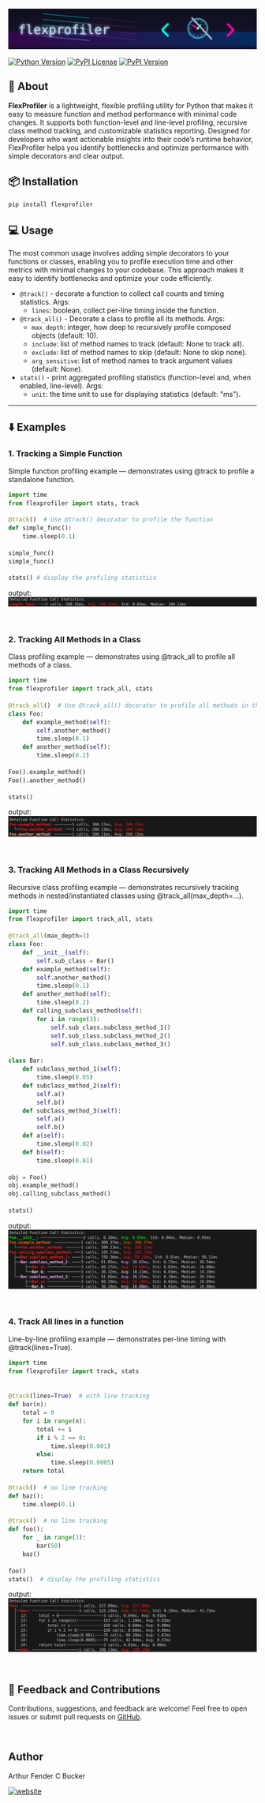 
![banner](https://raw.githubusercontent.com/arthurfenderbucker/flexprofiler/refs/heads/main/docs/assets/banner.png)

[![Python Version](https://img.shields.io/python/required-version-toml?tomlFilePath=https%3A%2F%2Fraw.githubusercontent.com%2Farthurfenderbucker%2Fflexprofiler%2Frefs%2Fheads%2Fmain%2Fpyproject.toml)](https://www.python.org)
[![PyPI License](https://img.shields.io/pypi/l/flexprofiler)](https://pypi.org/project/flexprofiler/)
[![PyPI Version](https://img.shields.io/pypi/v/flexprofiler)](https://pypi.org/project/flexprofiler/)

## 🚀 About

**FlexProfiler** is a lightweight, flexible profiling utility for Python that makes it easy to measure function and method performance with minimal code changes. It supports both function-level and line-level profiling, recursive class method tracking, and customizable statistics reporting. Designed for developers who want actionable insights into their code’s runtime behavior, FlexProfiler helps you identify bottlenecks and optimize performance with simple decorators and clear output.

## 📦 Installation

```bash
pip install flexprofiler
```
## 💻 Usage

The most common usage involves adding simple decorators to your functions or classes, enabling you to profile execution time and other metrics with minimal changes to your codebase.
This approach makes it easy to identify bottlenecks and optimize your code efficiently.


- `@track()` - decorate a function to collect call counts and timing statistics. Args:
    - `lines`: boolean, collect per-line timing inside the function.
- `@track_all()` - Decorate a class to profile all its methods. Args:
    - `max_depth`: integer, how deep to recursively profile composed objects (default: 10).
    - `include`: list of method names to track (default: None to track all).
    - `exclude`: list of method names to skip (default: None to skip none).
    - `arg_sensitive`: list of method names to track argument values (default: None).
- `stats()` - print aggregated profiling statistics (function-level and, when enabled, line-level). Args:
    - `unit`: the time unit to use for displaying statistics (default: "ms").
    
---

## ⬇️ Examples

### 1. Tracking a Simple Function

Simple function profiling example — demonstrates using @track to profile a standalone function.

```python
import time
from flexprofiler import stats, track

@track()  # Use @track() decorator to profile the function
def simple_func():
    time.sleep(0.1)

simple_func()
simple_func()

stats() # display the profiling statistics
```

output:
![flexprofiler command output screenshot](https://raw.githubusercontent.com/arthurfenderbucker/flexprofiler/refs/heads/main/docs/assets/simple.png)

<br>

### 2. Tracking All Methods in a Class

Class profiling example — demonstrates using @track_all to profile all methods of a class.

```python
import time
from flexprofiler import track_all, stats

@track_all()  # Use @track_all() decorator to profile all methods in the class
class Foo:
    def example_method(self):
        self.another_method()
        time.sleep(0.1)
    def another_method(self):
        time.sleep(0.2)

Foo().example_method()
Foo().another_method()

stats()
```

output:
![flexprofiler command output screenshot](https://raw.githubusercontent.com/arthurfenderbucker/flexprofiler/refs/heads/main/docs/assets/class.png)

<br>

### 3. Tracking All Methods in a Class Recursively

Recursive class profiling example — demonstrates recursively tracking methods in nested/instantiated classes using @track_all(max_depth=...).

```python
import time
from flexprofiler import track_all, stats

@track_all(max_depth=3)
class Foo:
    def __init__(self):
        self.sub_class = Bar()
    def example_method(self):
        self.another_method()
        time.sleep(0.1)
    def another_method(self):
        time.sleep(0.2)
    def calling_subclass_method(self):
        for i in range(3):
            self.sub_class.subclass_method_1()
            self.sub_class.subclass_method_2()
            self.sub_class.subclass_method_3()

class Bar:
    def subclass_method_1(self):
        time.sleep(0.05)
    def subclass_method_2(self):
        self.a()
        self.b()
    def subclass_method_3(self):
        self.a()
        self.b()
    def a(self):
        time.sleep(0.02)
    def b(self):
        time.sleep(0.01)

obj = Foo()
obj.example_method()
obj.calling_subclass_method()

stats()
```

output:
![flexprofiler command output screenshot](https://raw.githubusercontent.com/arthurfenderbucker/flexprofiler/refs/heads/main/docs/assets/recursive.png)

<br>

### 4. Track All lines in a function

Line-by-line profiling example — demonstrates per-line timing with @track(lines=True).

```python
import time
from flexprofiler import track, stats


@track(lines=True)  # with line tracking
def bar(n):
    total = 0
    for i in range(n):
        total += i
        if i % 2 == 0:
            time.sleep(0.001)
        else:
            time.sleep(0.0005)
    return total

@track()  # no line tracking
def baz():
    time.sleep(0.1)

@track()  # no line tracking
def foo():
    for _ in range(3):
        bar(50)
    baz()

foo()
stats()  # display the profiling statistics
```

output:
![flexprofiler command output screenshot](https://raw.githubusercontent.com/arthurfenderbucker/flexprofiler/refs/heads/main/docs/assets/lines.png)

<br>

## 🤝 Feedback and Contributions

Contributions, suggestions, and feedback are welcome! Feel free to open issues or submit pull requests on [GitHub](https://github.com/arthurfenderbucker/flexprofiler).

<br>

## Author
Arthur Fender C Bucker

[![website](https://img.shields.io/website?url=https%3A%2F%2Farthurfenderbucker.github.io%2F&logo=github)](https://arthurfenderbucker.github.io/)

